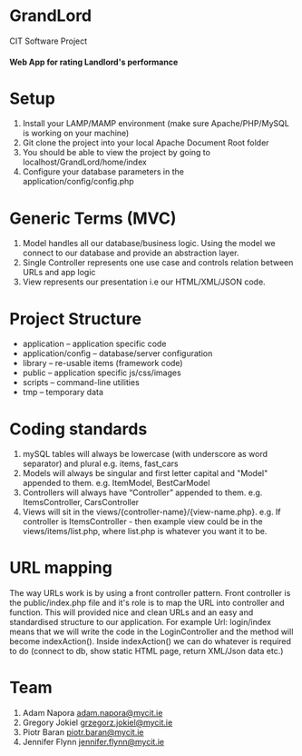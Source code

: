 # GrandLord
CIT Software Project

#### Web App for rating Landlord's performance

Setup
======================
1. Install your LAMP/MAMP environment (make sure Apache/PHP/MySQL is working on your machine)
2. Git clone the project into your local Apache Document Root folder
3. You should be able to view the project by going to localhost/GrandLord/home/index
4. Configure your database parameters in the application/config/config.php

Generic Terms (MVC)
======================
1. Model handles all our database/business logic. Using the model we connect to our database and provide an abstraction layer.
2. Single Controller represents one use case and controls relation between URLs and app logic
3. View represents our presentation i.e our HTML/XML/JSON code.

Project Structure
======================
* application – application specific code 
* application/config – database/server configuration
* library – re-usable items (framework code)
* public – application specific js/css/images
* scripts – command-line utilities
* tmp – temporary data

Coding standards
======================
1. mySQL tables will always be lowercase (with underscore as word separator) and plural e.g. items, fast_cars
2. Models will always be singular and first letter capital and "Model" appended to them. e.g. ItemModel, BestCarModel
3. Controllers will always have “Controller” appended to them. e.g. ItemsController, CarsController
4. Views will sit in the views/{controller-name}/{view-name.php}. e.g. If controller is ItemsController - then example view
could be in the views/items/list.php, where list.php is whatever you want it to be.

URL mapping
======================
The way URLs work is by using a front controller pattern. Front controller is the public/index.php file and
it's role is to map the URL into controller and function. This will provided nice and clean URLs and 
an easy and standardised structure to our application. For example Url: login/index means that we will write the code in the LoginController and the 
method will become indexAction(). Inside indexAction() we can do whatever is required to do (connect to db, show static HTML
page, return XML/Json data etc.)

Team
======================
1. Adam Napora <adam.napora@mycit.ie>
2. Gregory Jokiel <grzegorz.jokiel@mycit.ie>
3. Piotr Baran <piotr.baran@mycit.ie>
4. Jennifer Flynn <jennifer.flynn@mycit.ie>
